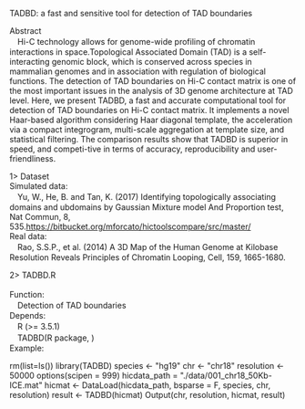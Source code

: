 TADBD: a fast and sensitive tool for detection of TAD boundaries

Abstract<br>
 　Hi-C technology allows for genome-wide profiling of chromatin interactions in space.Topological Associated Domain (TAD) is a self-interacting genomic block, which is conserved across species in mammalian genomes and in association with regulation of biological functions. The detection of TAD boundaries on Hi-C contact matrix is one of the most important issues in the analysis of 3D genome architecture at TAD level. Here, we present TADBD, a fast and accurate computational tool for detection of TAD boundaries on Hi-C contact matrix. It implements a novel Haar-based algorithm considering Haar diagonal template, the acceleration via a compact integrogram, multi-scale aggregation at template size, and statistical filtering. The comparison results show that TADBD is superior in speed, and competi-tive in terms of accuracy, reproducibility and user-friendliness.<br>

1> Dataset<br>
 Simulated data:<br>
 　Yu, W., He, B. and Tan, K. (2017) Identifying topologically associating domains and ubdomains by Gaussian Mixture model And Proportion test, Nat Commun, 8, 535.https://bitbucket.org/mforcato/hictoolscompare/src/master/<br> 
 Real data:<br>
 　Rao, S.S.P., et al. (2014) A 3D Map of the Human Genome at Kilobase Resolution Reveals Principles of Chromatin Looping, Cell, 159, 1665-1680.<br> 
		
2> TADBD.R<br>		
 Function:<br>
 　Detection of TAD boundaries<br> 
 Depends:<br>
 　R (>= 3.5.1)<br>
 　TADBD(R package, )<br>
 Example:
 
   rm(list=ls())
   library(TADBD)
   species <- "hg19"
   chr <- "chr18"
   resolution <- 50000
   options(scipen = 999)
   hicdata_path = "./data/001_chr18_50Kb-ICE.mat"
   hicmat <- DataLoad(hicdata_path, bsparse = F, species, chr, resolution)
   result <- TADBD(hicmat)
   Output(chr, resolution, hicmat, result)
         
